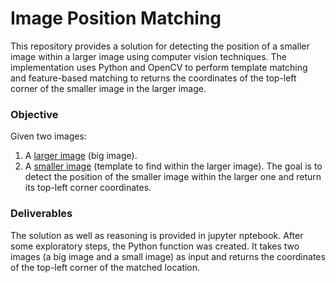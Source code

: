 # Image Position Matching
This repository provides a solution for detecting the position of a smaller image within a larger image using computer vision techniques. The implementation uses Python and OpenCV to perform template matching and feature-based matching to returns the coordinates of the top-left corner of the smaller image in the larger image.
### Objective
Given two images:
1. A [larger image](https://drive.google.com/file/d/1UqRqni9exxxWUj9sxJTfkyj2GHREkWMf/view) (big image).
2. A [smaller image](https://drive.google.com/file/d/1SOlJshvAOCwhM92YTPXHXurJS1h_Uf6l/view) (template to find within the larger image).
The goal is to detect the position of the smaller image within the larger one and return its top-left corner coordinates.
### Deliverables
The solution as well as reasoning is provided in jupyter nptebook. After some exploratory steps, the Python function was created. It takes two images (a big image and a small image) as input and returns the coordinates of the top-left corner of the matched location.
